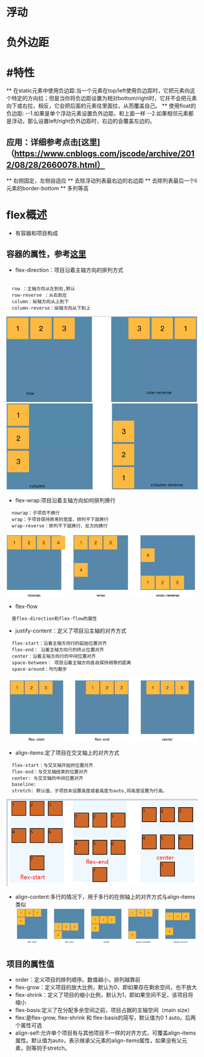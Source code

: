 # 浮动
# 负外边距
# #特性
** 在static元素中使用负边距:当一个元素在top/left使用负边距时，它把元素向这个特定的方向拉；但是当你将负边距设置为相对bottom/right时，它并不会把元素向下或右拉，相反，它会把后面的元素往里面拉，从而覆盖自己。
** 使用float的负边距:
   --1.如果是单个浮动元素设置负外边距，和上面一样 
   --2.如果相邻元素都是浮动，那么设置left/right负外边距时，右边的会覆盖左边的。
## 应用：详细参考点击[这里]（https://www.cnblogs.com/jscode/archive/2012/08/28/2660078.html）
** 右侧固定，左侧自适应
** 去除浮动列表最右边的右边距
** 去除列表最后一个li元素的border-bottom
** 多列等高

# flex概述
 * 有容器和项目构成
 
## 容器的属性，参考[这里](https://www.jianshu.com/p/967dcacf0220)

  * flex-direction：项目沿着主轴方向的排列方式
  
  ```text
    
    row ：主抽方向从左到右,默认
    row-reverse ：从右到左
    column：纵轴方向从上到下
    column-reverse：纵轴方向从下到上
  ```

  ![](./pasteimg/2019-03-01-15-25-01.png)
  ![](./pasteimg/2019-03-01-15-27-09.png)
  
  * flex-wrap:项目沿着主轴方向如何排列换行

  ```text 
    nowrap：子项目不换行
    wrap：子项目保持原来的宽度，排列不下就换行
    wrap-reverse：排列不下就换行，反方向换行 
  ```

   ![](./pasteimg/2019-03-01-15-45-25.png)

  * flex-flow

  ```text
    是flex-direction和flex-flow的属性

  ```

  * justify-content：定义了项目沿主轴的对齐方式
  
  ```text
    flex-start：沿着主轴方向行的起始位置对齐
    flex-end： 沿着主轴方向行的终止位置对齐
    center：沿着主轴方向行的中间位置对齐
    space-between： 项目沿着主轴方向各自保持相等的距离
    space-around：均匀散步
  ```
  ![](./pasteimg/2019-03-01-17-03-20.png)

  * align-items:定了项目在交叉轴上的对齐方式
  
  ```text
    flex-start：与交叉轴开始的位置对齐
    flex-end：与交叉轴结束的位置对齐
    center: 与交叉轴的中间位置对齐
    baseline: 
    stretch: 默认值，子项目未设置高度或者高度为auto,将高度设置为行高。
  ```
  ![](./pasteimg/2019-03-01-17-20-27.png)

  * align-content:多行的情况下，用于多行的在侧轴上的对齐方式与align-items类似
  ![](./pasteimg/2019-03-01-17-27-12.png)

## 项目的属性值
 * order：定义项目的排列顺序。数值越小，排列越靠前
 * flex-grow：定义项目的放大比例，默认为0，即如果存在剩余空间，也不放大
 * flex-shrink：定义了项目的缩小比例，默认为1，即如果空间不足，该项目将缩小
 * flex-basis:定义了在分配多余空间之前，项目占据的主轴空间（main size）
 * flex:是flex-grow, flex-shrink 和 flex-basis的简写，默认值为0 1 auto。后两个属性可选
 * align-self:允许单个项目有与其他项目不一样的对齐方式，可覆盖align-items属性。默认值为auto，表示继承父元素的align-items属性，如果没有父元素，则等同于stretch。
